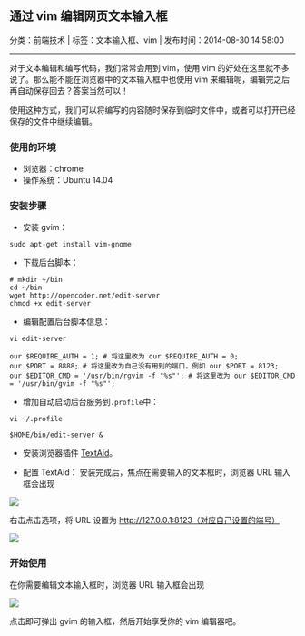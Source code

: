 ## 通过 vim 编辑网页文本输入框

分类：前端技术 | 标签：文本输入框、vim | 发布时间：2014-08-30 14:58:00

___

对于文本编辑和编写代码，我们常常会用到 vim，使用 vim 的好处在这里就不多说了。那么能不能在浏览器中的文本输入框中也使用 vim 来编辑呢，编辑完之后再自动保存回去？答案当然可以！

使用这种方式，我们可以将编写的内容随时保存到临时文件中，或者可以打开已经保存的文件中继续编辑。

### 使用的环境

* 浏览器：chrome
* 操作系统：Ubuntu 14.04

### 安装步骤

* 安装 gvim：
```
sudo apt-get install vim-gnome
```

* 下载后台脚本：
```
# mkdir ~/bin
cd ~/bin
wget http://opencoder.net/edit-server
chmod +x edit-server
```

* 编辑配置后台脚本信息：
```
vi edit-server
```

```
our $REQUIRE_AUTH = 1; # 将这里改为 our $REQUIRE_AUTH = 0;
our $PORT = 8888; # 将这里改为自己没有用到的端口，例如 our $PORT = 8123;
our $EDITOR_CMD = '/usr/bin/rgvim -f "%s"'; # 将这里改为 our $EDITOR_CMD = '/usr/bin/gvim -f "%s"';
```

* 增加自动启动后台服务到`.profile`中：
```
vi ~/.profile
```
```
$HOME/bin/edit-server &
```

* 安装浏览器插件 [TextAid](https://chrome.google.com/webstore/detail/ppoadiihggafnhokfkpphojggcdigllp)。

* 配置 TextAid：
安装完成后，焦点在需要输入的文本框时，浏览器 URL 输入框会出现

![](/posts/2014/08/30/2.png)

右击点击选项，将 URL 设置为 http://127.0.0.1:8123（对应自己设置的端号）

![](/posts/2014/08/30/1.png)

### 开始使用

在你需要编辑文本输入框时，浏览器 URL 输入框会出现

![](/posts/2014/08/30/2.png)

点击即可弹出 gvim 的输入框，然后开始享受你的 vim 编辑器吧。

